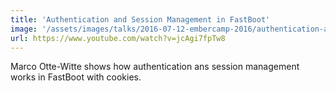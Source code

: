 ```yaml
---
title: 'Authentication and Session Management in FastBoot'
image: '/assets/images/talks/2016-07-12-embercamp-2016/authentication-and-session-management-in-fastboot.png'
url: https://www.youtube.com/watch?v=jcAgi7fpTw8
---
```


Marco Otte-Witte shows how authentication ans session management works in
FastBoot with cookies.
